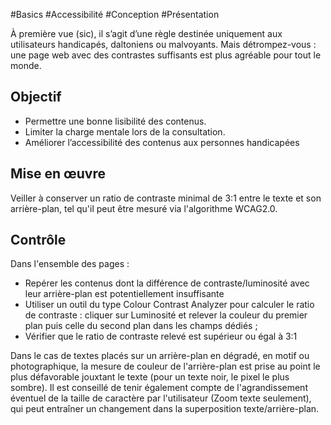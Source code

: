
#Basics #Accessibilité #Conception #Présentation

À première vue (sic), il s’agit d’une règle destinée uniquement aux utilisateurs handicapés, daltoniens ou malvoyants. Mais détrompez-vous : une page web avec des contrastes suffisants est plus agréable pour tout le monde.

Objectif
--------

*   Permettre une bonne lisibilité des contenus.
*   Limiter la charge mentale lors de la consultation.
*   Améliorer l’accessibilité des contenus aux personnes handicapées

Mise en œuvre
-------------

Veiller à conserver un ratio de contraste minimal de 3:1 entre le texte et son arrière-plan, tel qu'il peut être mesuré via l'algorithme WCAG2.0.

Contrôle
--------

Dans l'ensemble des pages :

*   Repérer les contenus dont la différence de contraste/luminosité avec leur arrière-plan est potentiellement insuffisante
*   Utiliser un outil du type Colour Contrast Analyzer pour calculer le ratio de contraste : cliquer sur Luminosité et relever la couleur du premier plan puis celle du second plan dans les champs dédiés ;
*   Vérifier que le ratio de contraste relevé est supérieur ou égal à 3:1

Dans le cas de textes placés sur un arrière-plan en dégradé, en motif ou photographique, la mesure de couleur de l'arrière-plan est prise au point le plus défavorable jouxtant le texte (pour un texte noir, le pixel le plus sombre). Il est conseillé de tenir également compte de l'agrandissement éventuel de la taille de caractère par l'utilisateur (Zoom texte seulement), qui peut entraîner un changement dans la superposition texte/arrière-plan.

